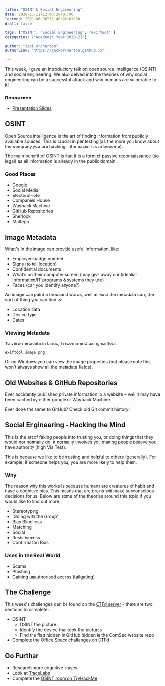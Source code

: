 ```yaml
---
title: "OSINT & Social Engineering"
date: 2020-11-11T12:40:28+01:00
lastmod: 2021-06-06T12:40:28+01:00
draft: false

tags: ["OSINT", "Social Engineering", "exiftool" ]
categories: ["Academic Year 2020-21"]

author: "Jack Orcherton" 
authorLink: "https://jackorcherton.github.io"

---
```



This week, I gave an introductory talk on open source intelligence (OSINT) and social engineering. We also delved into the theories of why social engineering can be a successful attack and why humans are vulnerable to it!

### Resources
- [Presentation Slides](SocialEngineering.pdf)

## OSINT 
Open Source Intelligence is the art of finding information from publicly available sources. This is crucial in pentesting (as the more you know about the company you are hacking – the easier it can become).

The main benefit of OSINT is that it is a form of passive reconnaissance (so legal) as all information is already in the public domain.

### Good Places
- Google
- Social Media
- Electoral-role
- Companies House
- Wayback Machine
- GitHub Repositories
- Sherlock
- Maltego

## Image Metadata
What's in the image can provide useful information, like:

- Employee badge number
- Signs (to tell location)
- Confidential documents
- What’s on their computer screen (may give away confidential information/IT programs & systems they use)
- Faces (can you identify anyone?)

An image can paint a thousand words, well at least the metadata can; the sort of thing you can find is:
- Location data
- Device type
- Dates

### Viewing Metadata
To view metadata in Linux, I recommend using exiftool:

```
exiftool image.png
```

Or on Windows you can view the image properties (but please note this won't always show all the metadata fields).

## Old Websites & GitHub Repositories
Ever accidently published private information to a website – well 
it may have been cached by either google or Wayback Machine.

Ever done the same to GitHub? Check old Git commit history!

## Social Engineering - Hacking the Mind

This is the art of faking people into trusting you, or doing things that they would not normally do. It normally involves you making people believe you have authority (high Vis Test).

This is because we like to be trusting and helpful to others (generally). For example, if someone helps you, you are more likely to help them.

### Why
The reason why this works is because humans are creatures of habit and have a cognitive bias. This means that are brains will make subconscious decisions for us. Below are some of the theories around this topic if you would like to find out more:

- Stereotyping
- ‘Going with the Group’
- Bias Blindness
- Matching
- Social
- Resistiveness
- Confirmation Bias

### Uses in the Real World 
- Scams
- Phishing
- Gaining unauthorised access (tailgating)

## The Challenge
This week's challenges can be found on the [CTFd server](https://cueh-comsec.ctfd.io/challenges) - there are two sections to complete:
 - OSINT
    - OSINT the picture
    - Identify the device that took the pictures
    - Find the flag hidden in GitHub hidden in the ComSec website repo
- Complete the Office Space challenges on CTFd

## Go Further
- Research more cognitive biases
- Look at [TraceLabs](https://www.tracelabs.org/)
- Complete the [OSINT room on TryHackMe](https://tryhackme.com/room/ohsint)
